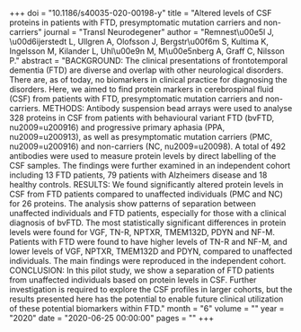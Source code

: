 +++
doi = "10.1186/s40035-020-00198-y"
title = "Altered levels of CSF proteins in patients with FTD, presymptomatic mutation carriers and non-carriers"
journal = "Transl Neurodegener"
author = "Remnest\u00e5l J, \u00d6ijerstedt L, Ullgren A, Olofsson J, Bergstr\u00f6m S, Kultima K, Ingelsson M, Kilander L, Uhl\u00e9n M, M\u00e5nberg A, Graff C, Nilsson P."
abstract = "BACKGROUND: The clinical presentations of frontotemporal dementia (FTD) are diverse and overlap with other neurological disorders. There are, as of today, no biomarkers in clinical practice for diagnosing the disorders. Here, we aimed to find protein markers in cerebrospinal fluid (CSF) from patients with FTD, presymptomatic mutation carriers and non-carriers. METHODS: Antibody suspension bead arrays were used to analyse 328 proteins in CSF from patients with behavioural variant FTD (bvFTD, nu2009=u200916) and progressive primary aphasia (PPA, nu2009=u200913), as well as presymptomatic mutation carriers (PMC, nu2009=u200916) and non-carriers (NC, nu2009=u20098). A total of 492 antibodies were used to measure protein levels by direct labelling of the CSF samples. The findings were further examined in an independent cohort including 13 FTD patients, 79 patients with Alzheimers disease and 18 healthy controls. RESULTS: We found significantly altered protein levels in CSF from FTD patients compared to unaffected individuals (PMC and NC) for 26 proteins. The analysis show patterns of separation between unaffected individuals and FTD patients, especially for those with a clinical diagnosis of bvFTD. The most statistically significant differences in protein levels were found for VGF, TN-R, NPTXR, TMEM132D, PDYN and NF-M. Patients with FTD were found to have higher levels of TN-R and NF-M, and lower levels of VGF, NPTXR, TMEM132D and PDYN, compared to unaffected individuals. The main findings were reproduced in the independent cohort. CONCLUSION: In this pilot study, we show a separation of FTD patients from unaffected individuals based on protein levels in CSF. Further investigation is required to explore the CSF profiles in larger cohorts, but the results presented here has the potential to enable future clinical utilization of these potential biomarkers within FTD."
month = "6"
volume = ""
year = "2020"
date = "2020-06-25 00:00:00"
pages = ""
+++

